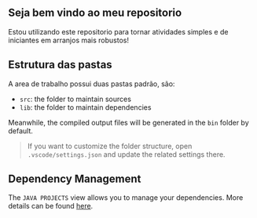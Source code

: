 ## Seja bem vindo ao meu repositorio 

Estou utilizando este repositorio para tornar atividades simples e de iniciantes em arranjos mais robustos!

## Estrutura das pastas

A area de trabalho possui duas pastas padrão, são:

- `src`: the folder to maintain sources
- `lib`: the folder to maintain dependencies

Meanwhile, the compiled output files will be generated in the `bin` folder by default.

> If you want to customize the folder structure, open `.vscode/settings.json` and update the related settings there.

## Dependency Management

The `JAVA PROJECTS` view allows you to manage your dependencies. More details can be found [here](https://github.com/microsoft/vscode-java-dependency#manage-dependencies).
